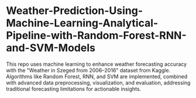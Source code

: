 # Weather-Prediction-Using-Machine-Learning-Analytical-Pipeline-with-Random-Forest-RNN-and-SVM-Models
This repo uses machine learning to enhance weather forecasting accuracy with the "Weather in Szeged from 2006–2016" dataset from Kaggle. Algorithms like Random Forest, RNN, and SVM are implemented, combined with advanced data preprocessing, visualization, and evaluation, addressing traditional forecasting limitations for actionable insights.
